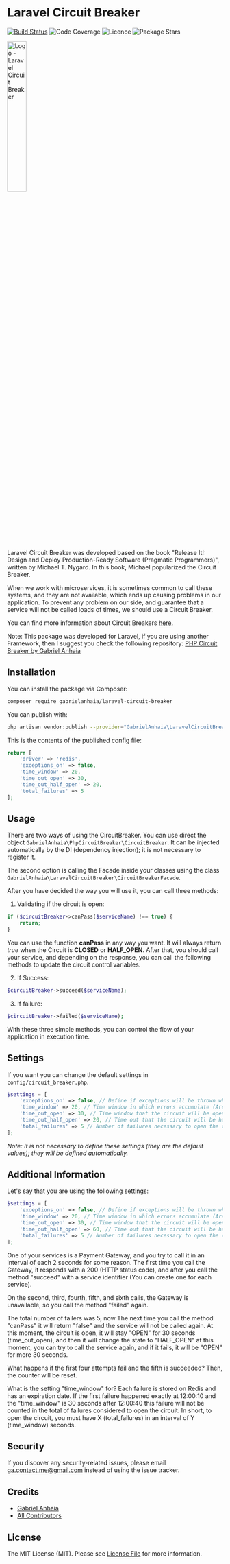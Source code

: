 # Laravel Circuit Breaker

[![Build Status](https://travis-ci.com/gabrielanhaia/php-circuit-breaker.svg?branch=master)](https://travis-ci.com/gabrielanhaia/php-circuit-breaker)
![Code Coverage](https://img.shields.io/badge/coverage-100%25-green)
![Licence](https://img.shields.io/badge/licence-MIT-blue)
![Package Stars](https://img.shields.io/badge/stars-%E2%98%85%E2%98%85%E2%98%85%E2%98%85%E2%98%85-yellow)

<img src="./logo.png" alt="Logo - Laravel Circuit Breaker"  width="30%" height="30%">

Laravel Circuit Breaker was developed based on the book "Release It!: Design and Deploy Production-Ready Software (Pragmatic Programmers)", written by Michael T. Nygard.
In this book, Michael popularized the Circuit Breaker.

When we work with microservices, it is sometimes common to call these systems, and they are not available, which ends up causing problems in our application. To prevent any problem on our side, and guarantee that a service will not be called loads of times, we should use a Circuit Breaker.

You can find more information about Circuit Breakers [here](https://martinfowler.com/bliki/CircuitBreaker.html).

Note: This package was developed for Laravel, if you are using another Framework, then I suggest you check the following repository: [PHP Circuit Breaker by Gabriel Anhaia](https://github.com/gabrielanhaia/php-circuit-breaker)

## Installation

You can install the package via Composer:

```bash
composer require gabrielanhaia/laravel-circuit-breaker
```

You can publish with:

```bash
php artisan vendor:publish --provider="GabrielAnhaia\LaravelCircuitBreaker\Providers\CircuitBreakerServiceProvider"
```


This is the contents of the published config file:

```php
return [
    'driver' => 'redis',
    'exceptions_on' => false,
    'time_window' => 20,
    'time_out_open' => 30,
    'time_out_half_open' => 20,
    'total_failures' => 5
];
```

## Usage

There are two ways of using the CircuitBreaker. You can use direct the object `GabrielAnhaia\PhpCircuitBreaker\CircuitBreaker`. It can be injected automatically by the DI (dependency injection); it is not necessary to register it.

The second option is calling the Facade inside your classes using the class `GabrielAnhaia\LaravelCircuitBreaker\CircuitBreakerFacade`.

After you have decided the way you will use it, you can call three methods:

1. Validating if the circuit is open:

```php
if ($circuitBreaker->canPass($serviceName) !== true) {
    return;
}
```

You can use the function **canPass** in any way you want. It will always return *true* when the Circuit is **CLOSED** or **HALF_OPEN**.
After that, you should call your service, and depending on the response, you can call the following methods to update the circuit control variables.

2. If Success:
```php
$circuitBreaker->succeed($serviceName);
```

3. If failure:
```php
$circuitBreaker->failed($serviceName);
```

With these three simple methods, you can control the flow of your application in execution time. 

## Settings

If you want you can change the default settings in `config/circuit_breaker.php`.

```php
$settings = [
    'exceptions_on' => false, // Define if exceptions will be thrown when the circuit is open.
    'time_window' => 20, // Time window in which errors accumulate (Are being accounted for in total).
    'time_out_open' => 30, // Time window that the circuit will be opened (If opened).
    'time_out_half_open' => 20, // Time out that the circuit will be half-open.
    'total_failures' => 5 // Number of failures necessary to open the circuit.
];
```

*Note: It is not necessary to define these settings (they are the default values); they will be defined automatically.*

## Additional Information

Let's say that you are using the following settings:

```php
$settings = [
    'exceptions_on' => false, // Define if exceptions will be thrown when the circuit is open.
    'time_window' => 20, // Time window in which errors accumulate (Are being accounted for in total).
    'time_out_open' => 30, // Time window that the circuit will be opened (If opened).
    'time_out_half_open' => 60, // Time out that the circuit will be half-open.
    'total_failures' => 5 // Number of failures necessary to open the circuit.
];
```

One of your services is a Payment Gateway, and you try to call it in an interval of each 2 seconds for some reason.
The first time you call the Gateway, it responds with a 200 (HTTP status code), and after you call the method "succeed" with a service identifier (You can create one for each service).

On the second, third, fourth, fifth, and sixth calls, the Gateway is unavailable, so you call the method "failed" again.

The total number of failers was 5, now The next time you call the method "canPass" it will return "false" and the service will not be called again.
At this moment, the circuit is open, it will stay "OPEN" for 30 seconds (time_out_open), and then it will change the state to "HALF_OPEN" at this moment, you can try to call the service again, and if it fails, it will be "OPEN" for more 30 seconds.

What happens if the first four attempts fail and the fifth is succeeded?
Then, the counter will be reset.

What is the setting "time_window" for?
Each failure is stored on Redis and has an expiration date. 
If the first failure happened exactly at 12:00:10 and the "time_window" is 30 seconds after 12:00:40 this failure will not be counted in the total of failures considered to open the circuit.
In short, to open the circuit, you must have X (total_failures) in an interval of Y (time_window) seconds.

## Security

If you discover any security-related issues, please email ga.contact.me@gmail.com instead of using the issue tracker.

## Credits

- [Gabriel Anhaia](https://github.com/gabrielanhaia)
- [All Contributors](../../contributors)

## License

The MIT License (MIT). Please see [License File](LICENSE.md) for more information.
